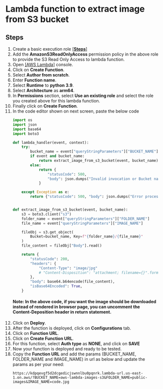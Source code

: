 # Lambda function to extract image from S3 bucket

## Steps

1. Create a basic execution role [[**Steps**]](https://github.com/yashrajdighe/aws/tree/main/lambda#to-create-a-basic-lambda-execution-role-follow-the-below-steps-or-click-here)
2. Add the **AmazonS3ReadOnlyAccess** permission policy in the above role to provide the S3 Read Only Access to lambda function.
3. Open [[AWS Lambda]](https://us-east-1.console.aws.amazon.com/lambda/) console.
4. Click on **Create Function**.
5. Select **Author from scratch**.
6. Enter **Function name**.
7. Select **Runtime** to **python 3.9**.
8. Select **Architecture** as **arm64**.
9. In **Permissions** section, select **Use an existing role** and select the role you created above for this lambda function.
10. Finally click on **Create Function**.
11. In the code editor shown  on next screen, paste the below code
    ```python
    import os
    import json
    import base64
    import boto3

    def lambda_handler(event, context):
        try:
            bucket_name = event["queryStringParameters"]["BUCKET_NAME"]
            if event and bucket_name:
                return extract_image_from_s3_bucket(event, bucket_name)
            else:
                return {
                    "statusCode": 500,
                    "body": json.dumps("Invalid invocation or Bucket name is not defined!"),
                }

        except Exception as e:
            return {"statusCode": 500, "body": json.dumps("Error processing the request!")}


    def extract_image_from_s3_bucket(event, bucket_name):
        s3 = boto3.client("s3")
        folder_name = event["queryStringParameters"]["FOLDER_NAME"]
        file_name = event["queryStringParameters"]["IMAGE_NAME"]

        fileObj = s3.get_object(
            Bucket=bucket_name, Key=f"{folder_name}/{file_name}"
        )
        file_content = fileObj["Body"].read()

        return {
            "statusCode": 200,
            "headers": {
                "Content-Type": "image/jpg"
                # "Content-Disposition": "attachment; filename={}".format(file_name),
            },
            "body": base64.b64encode(file_content),
            "isBase64Encoded": True,
        }

    ```
    #### Note: In the above code, if you want the image should be downloaded instead of rendered in browser page, you can uncomment the **Content-Deposition** header in return statement.
12. Click on **Deploy**.
13. After the function is deployed, click on **Configurations** tab.
14. Click on **Function URL**.
15. Click on **Create Function URL**.
16. For this function, select **Auth type** as **NONE**, and click on **SAVE**
17. Now your function is deployed and ready to be tested.
18. Copy the **Function URL** and add the params (BUCKET_NAME, FOLDER_NAME and IMAGE_NAME) in url as below and update the params as per your need:
    ```console
    https://kdpqevgf5d2dcgedicjswnnlbu0pqnrk.lambda-url.us-east-1.on.aws/?BUCKET_NAME=aws-lambda-images-s3&FOLDER_NAME=public-images&IMAGE_NAME=code.jpg
    ```